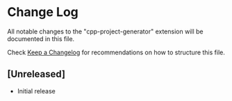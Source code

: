 # Change Log

All notable changes to the "cpp-project-generator" extension will be documented in this file.

Check [Keep a Changelog](http://keepachangelog.com/) for recommendations on how to structure this file.

## [Unreleased]

- Initial release